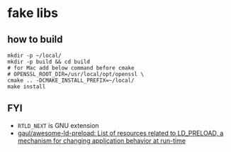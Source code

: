 # fake libs

## how to build
```
mkdir -p ~/local/
mkdir -p build && cd build
# for Mac add below command before cmake
# OPENSSL_ROOT_DIR=/usr/local/opt/openssl \
cmake .. -DCMAKE_INSTALL_PREFIX=~/local/
make install
```

## FYI
* `RTLD_NEXT` is GNU extension
* [gaul/awesome\-ld\-preload: List of resources related to LD\_PRELOAD, a mechanism for changing application behavior at run\-time]( https://github.com/gaul/awesome-ld-preload )

